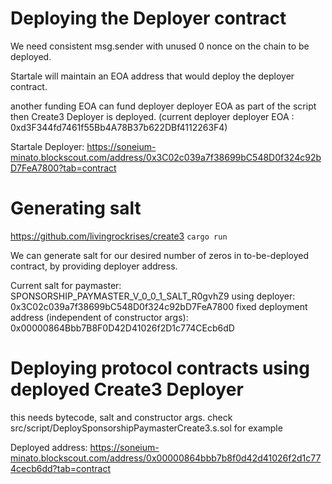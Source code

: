 # Deploying the Deployer contract

We need consistent msg.sender with unused 0 nonce on the chain to be deployed.

Startale will maintain an EOA address that would deploy the deployer contract.

another funding EOA can fund deployer deployer EOA as part of the script then Create3 Deployer is deployed.
(current deployer deployer EOA : 0xd3F344fd7461f55Bb4A78B37b622DBf4112263F4)

Startale Deployer: https://soneium-minato.blockscout.com/address/0x3C02c039a7f38699bC548D0f324c92bD7FeA7800?tab=contract



# Generating salt

https://github.com/livingrockrises/create3
`cargo run`

We can generate salt for our desired number of zeros in to-be-deployed contract, by providing deployer address.

Current salt for paymaster: SPONSORSHIP_PAYMASTER_V_0_0_1_SALT_R0gvhZ9
using deployer: 0x3C02c039a7f38699bC548D0f324c92bD7FeA7800
fixed deployment address (independent of constructor args): 0x00000864Bbb7B8F0D42D41026f2D1c774CEcb6dD


# Deploying protocol contracts using deployed Create3 Deployer

this needs bytecode, salt and constructor args.
check src/script/DeploySponsorshipPaymasterCreate3.s.sol for example

Deployed address: https://soneium-minato.blockscout.com/address/0x00000864bbb7b8f0d42d41026f2d1c774cecb6dd?tab=contract